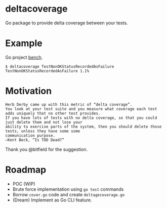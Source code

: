 # deltacoverage
Go package to provide delta coverage between your tests.

# Example

Go project [bench](https://github.com/thiagonache/bench).

```shell
$ deltacoverage TestNonOKStatusRecordedAsFailure
TestNonOKStatusRecordedAsFailure 1.1%
```

# Motivation

```text
Herb Derby came up with this metric of “delta coverage”. 
You look at your test suite and you measure what coverage each test adds uniquely that no other test provides.
If you have lots of tests with no delta coverage, so that you could just delete them and not lose your 
ability to exercise parts of the system, then you should delete those tests, unless they have some some 
communication purpose.
—Kent Beck, “Is TDD Dead?”
```
Thank you @bitfield for the suggestion.

# Roadmap

- POC (WIP)
- Brute force implementation using `go test` commands
- Borrow `cover.go` code and create `deltagecoverage.go`
- (Dream) Implement as Go CLI feature.
